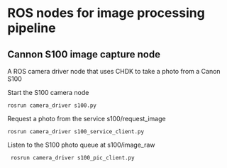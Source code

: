 # ROS nodes for image processing pipeline


## Cannon S100 image capture node

A ROS camera driver node that uses CHDK to take a photo from a Canon S100


Start the S100 camera node

    rosrun camera_driver s100.py


Request a photo from the service s100/request_image

    rosrun camera_driver s100_service_client.py


Listen to the S100 photo queue at s100/image_raw

     rosrun camera_driver s100_pic_client.py


    


    